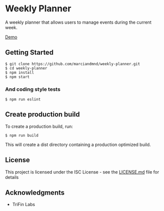# Weekly Planner

A weekly planner that allows users to manage events during the current week.

[Demo](http://weekly-planner.io.s3-website-us-east-1.amazonaws.com/)

## Getting Started

```
$ git clone https://github.com/marciandmnd/weekly-planner.git
$ cd weekly-planner
$ npm install
$ npm start
```

### And coding style tests

```
$ npm run eslint
```

## Create production build

To create a production build, run: 

```
$ npm run build
```

This will create a dist directory containing a production optimized build.
## License

This project is licensed under the ISC License - see the [LICENSE.md](LICENSE.md) file for details

## Acknowledgments

* TriFin Labs
